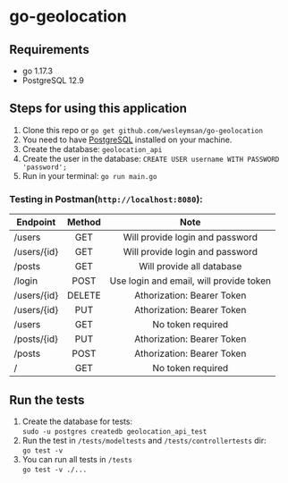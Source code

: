 # go-geolocation

## Requirements
* go 1.17.3
* PostgreSQL 12.9
## Steps for using this application
1. Clone this repo or ``go get github.com/wesleymsan/go-geolocation``
2. You need to have [PostgreSQL](https://www.digitalocean.com/community/tutorials/how-to-install-postgresql-on-ubuntu-20-04-quickstart-pt) installed on your machine.
3. Create the database: ``geolocation_api``
4. Create the user in the database: ``CREATE USER username WITH PASSWORD 'password';``
5. Run in your terminal: ``go run main.go
``

### Testing in Postman(``http://localhost:8080``): 

| Endpoint | Method| Note|
|----------|:-----:|:-----:|
| /users   | GET   |Will provide login and password
| /users/{id} | GET|Will provide login and password
| /posts | GET|Will provide all database
| /login | POST|Use login and email, will provide token
| /users/{id} | DELETE|Athorization: Bearer Token
| /users/{id} | PUT|Athorization: Bearer Token
| /users | GET|No token required
| /posts/{id} | PUT| Athorization: Bearer Token
| /posts | POST|Athorization: Bearer Token
| / | GET|No token required

## Run the tests
1. Create the database for tests: 
<br>``sudo -u postgres createdb geolocation_api_test``
2. Run the test in ``/tests/modeltests`` and ``/tests/controllertests`` dir:
<br>``go test -v``
3. You can run all tests in ``/tests``
<br>``go test -v ./...``